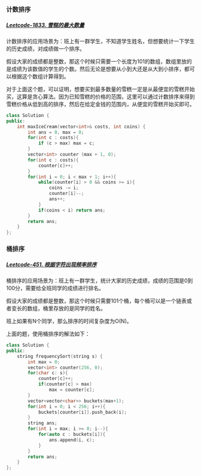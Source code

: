 ### 计数排序

##### [Leetcode-1833. 雪糕的最大数量](https://leetcode-cn.com/problems/maximum-ice-cream-bars/)

计数排序的应用场景为：班上有一群学生，不知道学生姓名，但想要统计一下学生的历史成绩，对成绩做一个排序。

假设大家的成绩都是整数，那这个时候只需要一个长度为101的数组，数组里放的是成绩为该数值的学生的个数。然后无论是想要从小到大还是从大到小排序，都可以根据这个数组计算得到。

对于上面这个题，可以证明，想要买到最多数量的雪糕一定是从最便宜的雪糕开始买，这算是贪心算法。因为已知雪糕的价格的范围，这里可以通过计数排序来得到雪糕价格从低到高的排序，然后在给定金钱的范围内，从便宜的雪糕开始买即可。

```c++
class Solution {
public:
    int maxIceCream(vector<int>& costs, int coins) {
        int ans = 0, max = 0;
        for(int c : costs){
            if (c > max) max = c;
        }
        vector<int> counter (max + 1, 0);
        for(int c : costs){
            counter[c]++;
        }
        for(int i = 0; i < max + 1; i++){
            while(counter[i] > 0 && coins >= i){
                coins -= i;
                counter[i]--;
                ans++;
            }
            if(coins < i) return ans;
        }
        return ans;
    }
};
```



### 桶排序

##### [Leetcode-451. 根据字符出现频率排序](https://leetcode-cn.com/problems/sort-characters-by-frequency/)

桶排序的应用场景为：班上有一群学生，统计大家的历史成绩，成绩的范围是0到100分，需要给全班同学的成绩进行排名。

假设大家的成绩都是整数，那这个时候只需要101个桶，每个桶可以是一个链表或者变长的数组，桶里存放的是同学的姓名。

班上如果有N个同学，那么排序的时间复杂度为O(N)。

上面的题，使用桶排序的解法如下：

```c++
class Solution {
public:
    string frequencySort(string s) {
        int max = 0;
        vector<int> counter(256, 0);
        for(char c: s){
            counter[c]++;
            if(counter[c] > max)
                max = counter[c];
        }
        vector<vector<char>> buckets(max+1);
        for(int i = 0; i < 256; i++){
            buckets[counter[i]].push_back(i);
        }
        string ans;
        for(int i = max; i >= 0; i--){
            for(auto c : buckets[i]){
                ans.append(i, c);
            }
        }
        return ans;
    }
};
```


